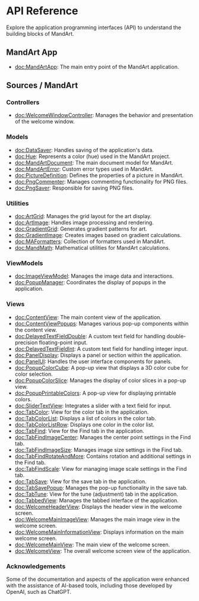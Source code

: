 # API Reference

Explore the application programming interfaces (API) to understand the building blocks of MandArt.

## MandArt App

- <doc:MandArtApp>: The main entry point of the MandArt application.

## Sources / MandArt

### Controllers

- <doc:WelcomeWindowController>: Manages the behavior and presentation of the welcome window.

### Models

- <doc:DataSaver>: Handles saving of the application's data.
- <doc:Hue>: Represents a color (hue) used in the MandArt project.
- <doc:MandArtDocument>: The main document model for MandArt.
- <doc:MandArtError>: Custom error types used in MandArt.
- <doc:PictureDefinition>: Defines the properties of a picture in MandArt.
- <doc:PngCommenter>: Manages commenting functionality for PNG files.
- <doc:PngSaver>: Responsible for saving PNG files.

### Utilities 

- <doc:ArtGrid>: Manages the grid layout for the art display.
- <doc:ArtImage>: Handles image processing and rendering.
- <doc:GradientGrid>: Generates gradient patterns for art.
- <doc:GradientImage>: Creates images based on gradient calculations.
- <doc:MAFormatters>: Collection of formatters used in MandArt.
- <doc:MandMath>: Mathematical utilities for MandArt calculations.

### ViewModels

- <doc:ImageViewModel>: Manages the image data and interactions.
- <doc:PopupManager>: Coordinates the display of popups in the application.

### Views

- <doc:ContentView>: The main content view of the application.
- <doc:ContentViewPopups>: Manages various pop-up components within the content view.
- <doc:DelayedTextFieldDouble>: A custom text field for handling double-precision floating-point input.
- <doc:DelayedTextFieldInt>: A custom text field for handling integer input.
- <doc:PanelDisplay>: Displays a panel or section within the application.
- <doc:PanelUI>: Handles the user interface components for panels.
- <doc:PopupColorCube>: A pop-up view that displays a 3D color cube for color selection.
- <doc:PopupColorSlice>: Manages the display of color slices in a pop-up view.
- <doc:PopupPrintableColors>: A pop-up view for displaying printable colors.
- <doc:SliderTextView>: Integrates a slider with a text field for input.
- <doc:TabColor>: View for the color tab in the application.
- <doc:TabColorList>: Displays a list of colors in the color tab.
- <doc:TabColorListRow>: Displays one color in the color list.
- <doc:TabFind>: View for the Find tab in the application.
- <doc:TabFindImageCenter>: Manages the center point settings in the Find tab.
- <doc:TabFindImageSize>: Manages image size settings in the Find tab.
- <doc:TabFindRotateAndMore>: Contains rotation and additional settings in the Find tab.
- <doc:TabFindScale>: View for managing image scale settings in the Find tab.
- <doc:TabSave>: View for the save tab in the application.
- <doc:TabSavePopup>: Manages the pop-up functionality in the save tab.
- <doc:TabTune>: View for the tune (adjustment) tab in the application.
- <doc:TabbedView>: Manages the tabbed interface of the application.
- <doc:WelcomeHeaderView>: Displays the header view in the welcome screen.
- <doc:WelcomeMainImageView>: Manages the main image view in the welcome screen.
- <doc:WelcomeMainInformationView>: Displays information on the main welcome screen.
- <doc:WelcomeMainView>: The main view of the welcome screen.
- <doc:WelcomeView>: The overall welcome screen view of the application.


### Acknowledgements

Some of the documentation and aspects of the application were enhanced with the assistance of AI-based tools, including those developed by OpenAI, such as ChatGPT.
